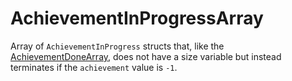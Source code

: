 # AchievementInProgressArray

Array of `AchievementInProgress` structs that, like the [AchievementDoneArray](achievement-done-array.md), does not have a size variable but instead terminates if the `achievement` value is `-1`.
